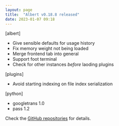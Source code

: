 ```yaml
---
layout: page
title:  "Albert v0.18.8 released"
date: 2023-01-07 09:18
---
```


[albert]
* Give sensible defaults for usage history
* Fix memory weight not being loaded
* Merge frontend tab into general
* Support foot terminal
* Check for other instances _before_ laoding plugins

[plugins]
* Avoid starting indexing on file index serialization

[python]
* googletrans 1.0
* pass 1.2

Check the [GitHub repositories](https://github.com/albertlauncher/albert/commits/v0.18.8) for details.
